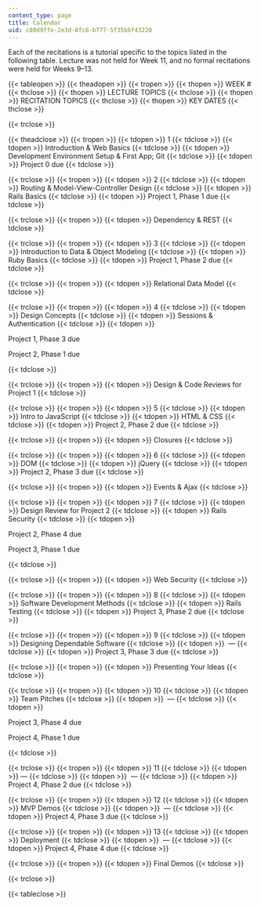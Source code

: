 ```yaml
---
content_type: page
title: Calendar
uid: c80d9ffe-2e3d-8fc6-b777-5f35b6f43220
---
```


Each of the recitations is a tutorial specific to the topics listed in the following table. Lecture was not held for Week 11, and no formal recitations were held for Weeks 9–13.

{{< tableopen >}}
{{< theadopen >}}
{{< tropen >}}
{{< thopen >}}
WEEK #
{{< thclose >}}
{{< thopen >}}
LECTURE TOPICS
{{< thclose >}}
{{< thopen >}}
RECITATION TOPICS
{{< thclose >}}
{{< thopen >}}
KEY DATES
{{< thclose >}}

{{< trclose >}}

{{< theadclose >}}
{{< tropen >}}
{{< tdopen >}}
1
{{< tdclose >}}
{{< tdopen >}}
Introduction & Web Basics
{{< tdclose >}}
{{< tdopen >}}
Development Environment Setup & First App; Git
{{< tdclose >}}
{{< tdopen >}}
Project 0 due
{{< tdclose >}}

{{< trclose >}}
{{< tropen >}}
{{< tdopen >}}
2
{{< tdclose >}}
{{< tdopen >}}
Routing & Model-View-Controller Design
{{< tdclose >}}
{{< tdopen >}}
Rails Basics
{{< tdclose >}}
{{< tdopen >}}
Project 1, Phase 1 due
{{< tdclose >}}

{{< trclose >}}
{{< tropen >}}
{{< tdopen >}}
Dependency & REST
{{< tdclose >}}

{{< trclose >}}
{{< tropen >}}
{{< tdopen >}}
3
{{< tdclose >}}
{{< tdopen >}}
Introduction to Data & Object Modeling
{{< tdclose >}}
{{< tdopen >}}
Ruby Basics
{{< tdclose >}}
{{< tdopen >}}
Project 1, Phase 2 due
{{< tdclose >}}

{{< trclose >}}
{{< tropen >}}
{{< tdopen >}}
Relational Data Model
{{< tdclose >}}

{{< trclose >}}
{{< tropen >}}
{{< tdopen >}}
4
{{< tdclose >}}
{{< tdopen >}}
Design Concepts
{{< tdclose >}}
{{< tdopen >}}
Sessions & Authentication
{{< tdclose >}}
{{< tdopen >}}


Project 1, Phase 3 due

Project 2, Phase 1 due


{{< tdclose >}}

{{< trclose >}}
{{< tropen >}}
{{< tdopen >}}
Design & Code Reviews for Project 1
{{< tdclose >}}

{{< trclose >}}
{{< tropen >}}
{{< tdopen >}}
5
{{< tdclose >}}
{{< tdopen >}}
Intro to JavaScript
{{< tdclose >}}
{{< tdopen >}}
HTML & CSS
{{< tdclose >}}
{{< tdopen >}}
Project 2, Phase 2 due
{{< tdclose >}}

{{< trclose >}}
{{< tropen >}}
{{< tdopen >}}
Closures
{{< tdclose >}}

{{< trclose >}}
{{< tropen >}}
{{< tdopen >}}
6
{{< tdclose >}}
{{< tdopen >}}
DOM
{{< tdclose >}}
{{< tdopen >}}
jQuery
{{< tdclose >}}
{{< tdopen >}}
Project 2, Phase 3 due
{{< tdclose >}}

{{< trclose >}}
{{< tropen >}}
{{< tdopen >}}
Events & Ajax
{{< tdclose >}}

{{< trclose >}}
{{< tropen >}}
{{< tdopen >}}
7
{{< tdclose >}}
{{< tdopen >}}
Design Review for Project 2
{{< tdclose >}}
{{< tdopen >}}
Rails Security
{{< tdclose >}}
{{< tdopen >}}


Project 2, Phase 4 due

Project 3, Phase 1 due


{{< tdclose >}}

{{< trclose >}}
{{< tropen >}}
{{< tdopen >}}
Web Security
{{< tdclose >}}

{{< trclose >}}
{{< tropen >}}
{{< tdopen >}}
8
{{< tdclose >}}
{{< tdopen >}}
Software Development Methods
{{< tdclose >}}
{{< tdopen >}}
Rails Testing
{{< tdclose >}}
{{< tdopen >}}
Project 3, Phase 2 due
{{< tdclose >}}

{{< trclose >}}
{{< tropen >}}
{{< tdopen >}}
9
{{< tdclose >}}
{{< tdopen >}}
Designing Dependable Software
{{< tdclose >}}
{{< tdopen >}}
 —
{{< tdclose >}}
{{< tdopen >}}
Project 3, Phase 3 due
{{< tdclose >}}

{{< trclose >}}
{{< tropen >}}
{{< tdopen >}}
Presenting Your Ideas
{{< tdclose >}}

{{< trclose >}}
{{< tropen >}}
{{< tdopen >}}
10
{{< tdclose >}}
{{< tdopen >}}
Team Pitches
{{< tdclose >}}
{{< tdopen >}}
 —
{{< tdclose >}}
{{< tdopen >}}


Project 3, Phase 4 due

Project 4, Phase 1 due


{{< tdclose >}}

{{< trclose >}}
{{< tropen >}}
{{< tdopen >}}
11
{{< tdclose >}}
{{< tdopen >}}
—
{{< tdclose >}}
{{< tdopen >}}
 —
{{< tdclose >}}
{{< tdopen >}}
Project 4, Phase 2 due
{{< tdclose >}}

{{< trclose >}}
{{< tropen >}}
{{< tdopen >}}
12
{{< tdclose >}}
{{< tdopen >}}
MVP Demos
{{< tdclose >}}
{{< tdopen >}}
 —
{{< tdclose >}}
{{< tdopen >}}
Project 4, Phase 3 due
{{< tdclose >}}

{{< trclose >}}
{{< tropen >}}
{{< tdopen >}}
13
{{< tdclose >}}
{{< tdopen >}}
Deployment
{{< tdclose >}}
{{< tdopen >}}
 —
{{< tdclose >}}
{{< tdopen >}}
Project 4, Phase 4 due
{{< tdclose >}}

{{< trclose >}}
{{< tropen >}}
{{< tdopen >}}
Final Demos
{{< tdclose >}}

{{< trclose >}}

{{< tableclose >}}
